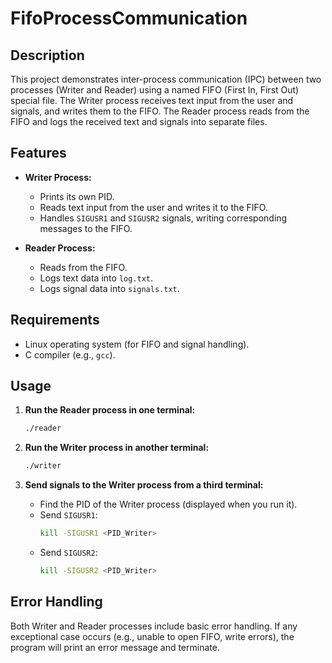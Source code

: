 # FifoProcessCommunication

## Description

This project demonstrates inter-process communication (IPC) between two processes (Writer and Reader) using a named FIFO (First In, First Out) special file. The Writer process receives text input from the user and signals, and writes them to the FIFO. The Reader process reads from the FIFO and logs the received text and signals into separate files.

## Features

- **Writer Process:**
  - Prints its own PID.
  - Reads text input from the user and writes it to the FIFO.
  - Handles `SIGUSR1` and `SIGUSR2` signals, writing corresponding messages to the FIFO.

- **Reader Process:**
  - Reads from the FIFO.
  - Logs text data into `log.txt`.
  - Logs signal data into `signals.txt`.

## Requirements

- Linux operating system (for FIFO and signal handling).
- C compiler (e.g., `gcc`).

## Usage

1. **Run the Reader process in one terminal:**
    ```sh
    ./reader
    ```

2. **Run the Writer process in another terminal:**
    ```sh
    ./writer
    ```

3. **Send signals to the Writer process from a third terminal:**
    - Find the PID of the Writer process (displayed when you run it).
    - Send `SIGUSR1`:
        ```sh
        kill -SIGUSR1 <PID_Writer>
        ```
    - Send `SIGUSR2`:
        ```sh
        kill -SIGUSR2 <PID_Writer>
        ```

## Error Handling

Both Writer and Reader processes include basic error handling. If any exceptional case occurs (e.g., unable to open FIFO, write errors), the program will print an error message and terminate.



